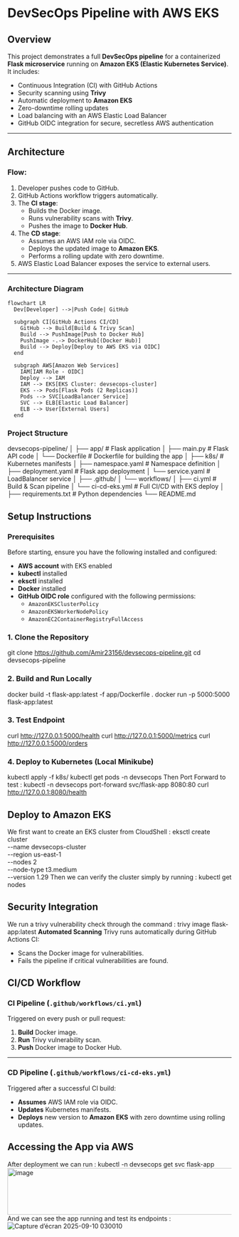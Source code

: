 # DevSecOps Pipeline with AWS EKS

## Overview
This project demonstrates a full **DevSecOps pipeline** for a containerized **Flask microservice** running on **Amazon EKS (Elastic Kubernetes Service)**.  
It includes:
- Continuous Integration (CI) with GitHub Actions
- Security scanning using **Trivy**
- Automatic deployment to **Amazon EKS**
- Zero-downtime rolling updates
- Load balancing with an AWS Elastic Load Balancer
- GitHub OIDC integration for secure, secretless AWS authentication

---

## Architecture

### Flow:
1. Developer pushes code to GitHub.
2. GitHub Actions workflow triggers automatically.
3. The **CI stage**:
   - Builds the Docker image.
   - Runs vulnerability scans with **Trivy**.
   - Pushes the image to **Docker Hub**.
4. The **CD stage**:
   - Assumes an AWS IAM role via OIDC.
   - Deploys the updated image to **Amazon EKS**.
   - Performs a rolling update with zero downtime.
5. AWS Elastic Load Balancer exposes the service to external users.

---

### Architecture Diagram
```mermaid
flowchart LR
  Dev[Developer] -->|Push Code| GitHub

  subgraph CI[GitHub Actions CI/CD]
    GitHub --> Build[Build & Trivy Scan]
    Build --> PushImage[Push to Docker Hub]
    PushImage -.-> DockerHub[(Docker Hub)]
    Build --> Deploy[Deploy to AWS EKS via OIDC]
  end

  subgraph AWS[Amazon Web Services]
    IAM[IAM Role - OIDC]
    Deploy --> IAM
    IAM --> EKS[EKS Cluster: devsecops-cluster]
    EKS --> Pods[Flask Pods (2 Replicas)]
    Pods --> SVC[LoadBalancer Service]
    SVC --> ELB[Elastic Load Balancer]
    ELB --> User[External Users]
  end
```
### Project Structure
devsecops-pipeline/
│
├── app/                  # Flask application
│   ├── main.py           # Flask API code
│   └── Dockerfile        # Dockerfile for building the app
│
├── k8s/                  # Kubernetes manifests
│   ├── namespace.yaml    # Namespace definition
│   ├── deployment.yaml   # Flask app deployment
│   └── service.yaml      # LoadBalancer service
│
├── .github/
│   └── workflows/
│       ├── ci.yml        # Build & Scan pipeline
│       └── ci-cd-eks.yml # Full CI/CD with EKS deploy
│
├── requirements.txt      # Python dependencies
└── README.md

## Setup Instructions

### Prerequisites
Before starting, ensure you have the following installed and configured:

- **AWS account** with EKS enabled
- **kubectl** installed
- **eksctl** installed
- **Docker** installed
- **GitHub OIDC role** configured with the following permissions:
  - `AmazonEKSClusterPolicy`
  - `AmazonEKSWorkerNodePolicy`
  - `AmazonEC2ContainerRegistryFullAccess`

### 1. Clone the Repository
git clone https://github.com/Amir23156/devsecops-pipeline.git
cd devsecops-pipeline

### 2. Build and Run Locally
docker build -t flask-app:latest -f app/Dockerfile .
docker run -p 5000:5000 flask-app:latest

### 3. Test Endpoint
curl http://127.0.0.1:5000/health
curl http://127.0.0.1:5000/metrics
curl http://127.0.0.1:5000/orders


### 4. Deploy to Kubernetes (Local Minikube)
kubectl apply -f k8s/
kubectl get pods -n devsecops
Then Port Forward to test :
kubectl -n devsecops port-forward svc/flask-app 8080:80
curl http://127.0.0.1:8080/health

## Deploy to Amazon EKS

We first want to create an EKS cluster from CloudShell :
eksctl create cluster \
  --name devsecops-cluster \
  --region us-east-1 \
  --nodes 2 \
  --node-type t3.medium \
  --version 1.29
Then we can verify the cluster simply by running : kubectl get nodes

## Security Integration

We run a trivy vulnerability check through the command : trivy image flask-app:latest
**Automated Scanning** Trivy runs automatically during GitHub Actions CI:
- Scans the Docker image for vulnerabilities.
- Fails the pipeline if critical vulnerabilities are found.

## CI/CD Workflow 
### CI Pipeline (`.github/workflows/ci.yml`)

Triggered on every push or pull request:

1. **Build** Docker image.
2. **Run** Trivy vulnerability scan.
3. **Push** Docker image to Docker Hub.

---

### CD Pipeline (`.github/workflows/ci-cd-eks.yml`)

Triggered after a successful CI build:

- **Assumes** AWS IAM role via OIDC.
- **Updates** Kubernetes manifests.
- **Deploys** new version to **Amazon EKS** with zero downtime using rolling updates.

## Accessing the App via AWS
After deployment we can run : kubectl -n devsecops get svc flask-app
<img width="1149" height="105" alt="image" src="https://github.com/user-attachments/assets/503f9296-0d81-41a1-a785-13bd5816619d" />
And we can see the app running and test its endpoints :
![Capture d’écran 2025-09-10 030010](https://github.com/user-attachments/assets/9079ea8f-d5dd-4f00-a767-495bf207cbf3)






